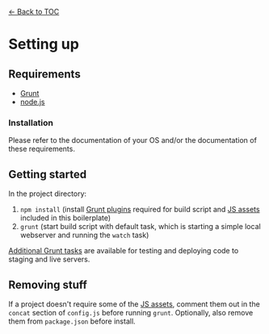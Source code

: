 [← Back to TOC](TOC.md)

# Setting up

## Requirements

* [Grunt](http://gruntjs.com)
* [node.js](http://nodejs.org)

### Installation

Please refer to the documentation of your OS and/or the documentation of these requirements.

## Getting started

In the project directory:

1. `npm install` (install [Grunt plugins](grunt.md#plugins-included) required for build script and [JS assets](javascript.md) included in this boilerplate)
2. `grunt` (start build script with default task, which is starting a simple local webserver and running the `watch` task)

[Additional Grunt tasks](grunt.md#additional-grunt-tasks) are available for testing and deploying code to staging and live servers.

## Removing stuff

If a project doesn't require some of the [JS assets](javascript.md), comment them out in the `concat` section of `config.js` before running `grunt`. Optionally, also remove them from `package.json` before install.